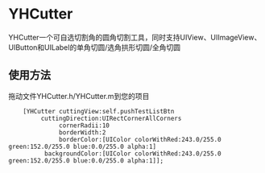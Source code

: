 # YHCutter

YHCutter一个可自选切割角的圆角切割工具，同时支持UIView、UIImageView、UIButton和UILabel的单角切圆/选角拱形切圆/全角切圆

## 使用方法
拖动文件YHCutter.h/YHCutter.m到您的项目

```
    [YHCutter cuttingView:self.pushTestListBtn
         cuttingDirection:UIRectCornerAllCorners
              cornerRadii:10
              borderWidth:2
              borderColor:[UIColor colorWithRed:243.0/255.0 green:152.0/255.0 blue:0.0/255.0 alpha:1]
          backgroundColor:[UIColor colorWithRed:243.0/255.0 green:152.0/255.0 blue:0.0/255.0 alpha:1]];
```
